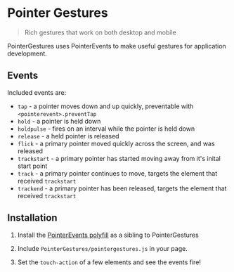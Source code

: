 # Pointer Gestures
> Rich gestures that work on both desktop and mobile

PointerGestures uses PointerEvents to make useful gestures for application
development.

## Events

Included events are:
- `tap` - a pointer moves down and up quickly, preventable with
  `<pointerevent>.preventTap`
- `hold` - a pointer is held down
- `holdpulse` - fires on an interval while the pointer is held down
- `release` - a held pointer is released
- `flick` - a primary pointer moved quickly across the screen, and was released
- `trackstart` - a primary pointer has started moving away from it's inital
  start point
- `track` - a primary pointer continues to move, targets the element that
  received `trackstart`
- `trackend` - a primary pointer has been released, targets the element that
  received `trackstart`

## Installation

1. Install the [PointerEvents polyfill](http://github.com/Polymer/PointerEvents) as a sibling to PointerGestures

2. Include `PointerGestures/pointergestures.js` in your page.

3. Set the `touch-action` of a few elements and see the events fire!

